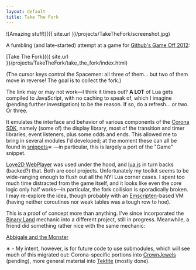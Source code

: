 ```yaml
---
layout: default
title: Take The Fork
---
```


![Amazing stuff!]({{ site.url }}/projects/TakeTheFork/screenshot.jpg)

A fumbling (and late-started) attempt at a game for [Github's Game Off 2012](https://github.com/ggcrunchy/game-off-2012):

[Take The Fork]({{ site.url }}/projects/TakeTheFork/take_the_fork/index.html)

(The cursor keys control the Spacemen: all three of them... but two of them move in reverse! The goal is to collect the fork.)

The link may or may not work&mdash;I think it times out? **A LOT** of Lua gets compiled to JavaScript, with no caching
to speak of, which I imagine (pending further investigation) to be the reason. If so, do a refresh... or two. Or three.

It emulates the interface and behavior of various components of the [Corona SDK](http://www.coronalabs.com), namely (some of) the
display library, most of the transition and timer libraries, event listeners, plus some odds and ends. This allowed me to bring in
several modules I'd developed; at the moment these can all be found in [snippets](https://github.com/ggcrunchy/corona-sdk-snippets)&lowast;
&mdash;in particular, this is largely a port of the "Game" snippet.

[Love2D WebPlayer](https://github.com/ghoulsblade/love-webplayer) was used under the hood, and [lua.js](https://github.com/mherkender/lua.js)
in turn backs (backed?) that. Both are cool projects. Unfortunately my toolkit seems to be wide-ranging enough to flush out all the NYI Lua
corner cases. I spent too much time distracted from the game itself, and it looks like even the core logic only half works&mdash;in particular,
the fork collision is sporadically broken. I may re-explore the idea, though probably with an [Emscripten](https://github.com/kripken/emscripten)-based
VM (having neither coroutines nor weak tables was a tough row to hoe).

This is a proof of concept more than anything. I've since incorporated the [Binary Land](http://www.youtube.com/watch?v=mMwiko71qVw)
mechanic into a different project, still in progress. Meanwhile, a friend did something rather nice with the same mechanic:

[Abbigale and the Monster](http://gamejolt.com/games/puzzle/abbigale-and-the-monster/13374)

&lowast; - My intent, however, is for future code to use submodules, which will see much of this migrated out: Corona-specific portions into
[CrownJewels](https://github.com/ggcrunchy/CrownJewels) (pending), more general material into [Tektite](https://github.com/ggcrunchy/Tektite) (mostly done).